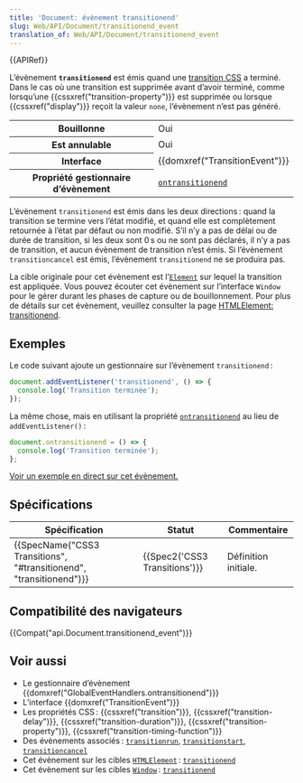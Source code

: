 ```yaml
---
title: 'Document: évènement transitionend'
slug: Web/API/Document/transitionend_event
translation_of: Web/API/Document/transitionend_event
---
```

{{APIRef}}

L’évènement **`transitionend`** est émis quand une [transition CSS](/fr/docs/Web/CSS/CSS_Transitions/Utiliser_transitions_CSS) a terminé. Dans le cas où une transition est supprimée avant d’avoir terminé, comme lorsqu’une {{cssxref("transition-property")}} est supprimée ou lorsque {{cssxref("display")}} reçoit la valeur `none`, l’évènement n’est pas généré.

<table class="properties">
  <tbody>
    <tr>
      <th>Bouillonne</th>
      <td>Oui</td>
    </tr>
    <tr>
      <th>Est annulable</th>
      <td>Oui</td>
    </tr>
    <tr>
      <th>Interface</th>
      <td>{{domxref("TransitionEvent")}}</td>
    </tr>
    <tr>
      <th>Propriété gestionnaire d’évènement</th>
      <td>
        <code
          ><a href="/en-US/docs/Web/API/GlobalEventHandlers/ontransitionend"
            >ontransitionend</a
          ></code
        >
      </td>
    </tr>
  </tbody>
</table>

L’évènement `transitionend` est émis dans les deux directions : quand la transition se termine vers l’état modifié, et quand elle est complètement retournée à l’état par défaut ou non modifié. S’il n’y a pas de délai ou de durée de transition, si les deux sont 0 s ou ne sont pas déclarés, il n’y a pas de transition, et aucun évènement de transition n’est émis. Si l’évènement `transitioncancel` est émis, l’évènement `transitionend` ne se produira pas.

La cible originale pour cet évènement est l’[`Element`](/en-US/docs/Web/API/Element) sur lequel la transition est appliquée. Vous pouvez écouter cet évènement sur l’interface `Window` pour le gérer durant les phases de capture ou de bouillonnement. Pour plus de détails sur cet évènement, veuillez consulter la page [HTMLElement: transitionend](/fr/docs/Web/Events/transitionend).

## Exemples

Le code suivant ajoute un gestionnaire sur l’évènement `transitionend` :

```js
document.addEventListener('transitionend', () => {
  console.log('Transition terminée');
});
```

La même chose, mais en utilisant la propriété [`ontransitionend`](/en-US/docs/Web/API/GlobalEventHandlers/ontransitionend) au lieu de `addEventListener()` :

```js
document.ontransitionend = () => {
  console.log('Transition terminée');
};
```

[Voir un exemple en direct sur cet évènement.](/en-US/docs/Web/API/HTMLElement/transitionend_event#Live_example)

## Spécifications

| Spécification                                                                            | Statut                                   | Commentaire          |
| ---------------------------------------------------------------------------------------- | ---------------------------------------- | -------------------- |
| {{SpecName("CSS3 Transitions", "#transitionend", "transitionend")}} | {{Spec2('CSS3 Transitions')}} | Définition initiale. |

## Compatibilité des navigateurs

{{Compat("api.Document.transitionend_event")}}

## Voir aussi

- Le gestionnaire d’évènement {{domxref("GlobalEventHandlers.ontransitionend")}}
- L’interface {{domxref("TransitionEvent")}}
- Les propriétés CSS : {{cssxref("transition")}}, {{cssxref("transition-delay")}}, {{cssxref("transition-duration")}}, {{cssxref("transition-property")}}, {{cssxref("transition-timing-function")}}
- Des évènements associés : [`transitionrun`](/en-US/docs/Web/API/Document/transitionrun_event), [`transitionstart`](/en-US/docs/Web/API/Document/transitionstart_event), [`transitioncancel`](/en-US/docs/Web/API/Document/transitioncancel_event)
- Cet évènement sur les cibles [`HTMLElement`](/en-US/docs/Web/API/HTMLElement) : [`transitionend`](/en-US/docs/Web/API/HTMLElement/transitionend_event)
- Cet évènement sur les cibles [`Window`](/en-US/docs/Web/API/Window) : [`transitionend`](/en-US/docs/Web/API/Window/transitionend_event)
